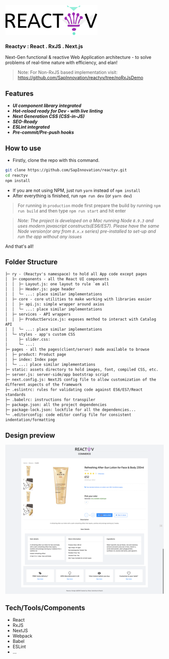 
<img alt="Reactyv logo" src="/static/Reactyv_Logo.png"/>

### Reactyv : React . RxJS . Next.js
Next-Gen functional & reactive Web Application architecture - to solve problems of real-time nature with efficiency, and elan!

> Note: For Non-RxJS based implementation visit: https://github.com/SapInnovation/reactyv/tree/noRxJsDemo
## Features
- ***UI component library integrated***
- ***Hot-reload ready for Dev - with live linting***
- ***Next Generation CSS (CSS-in-JS)***
- ***SEO-Ready***
- ***ESLint integrated***
- ***Pre-commit/Pre-push hooks***

## How to use

- Firstly, clone the repo with this command.

```bash
git clone https://github.com/SapInnovation/reactyv.git
cd reactyv
npm install
```

- If you are not using NPM, just run ```yarn``` instead of ```npm install```
- After everything is finished, run ```npm run dev``` (or ```yarn dev```)
> For running in `production` mode first prepare the build by running `npm run build` and then type `npm run start` and hit enter

> *Note: The project is developed on a Mac running Node `8.9.3` and uses modern javascript constructs(ES6/ES7). Please have the same Node version(or any from `8.x.x` series) pre-installed to set-up and run the app without any issues*

And that's all!

## Folder Structure
```
├─ ry - (Reactyv's namespace) to hold all App code except pages
│  ├─ components - all the React UI components
│  │  ├─ Layout.js: one layout to rule `em all
│  │  ├─ Header.js: page header
│  │  └─ ...: place similar implementations
│  ├─ core - core utilities to make working with libraries easier
│  │  ├─ api.js: simple wrapper around axios
│  │  └─ ...: place similar implementations
│  ├─ services - API wrappers
│  │  ├─ ProductService.js: exposes method to interact with Catalog API
│  │  └─ ...: place similar implementations
│  └─ styles - app's custom CSS
│     ├─ slider.css:
│     └─ ...:
├─ pages - all the pages(client/server) made available to browse
│  ├─ product: Product page
│  ├─ index: Index page
│  └─ ...: place similar implementations
├─ static: assets directory to hold images, font, compiled CSS, etc.
├─ server.js: server-side/app bootstrap script
├─ next.config.js: NextJS config file to allow customization of the different aspects of the framework
├─ .eslintrc: rules for validating code against ES6/ES7/React standards
├─ .babelrc: instructions for transpiler
├─ package.json: all the project dependencies
├─ package-lock.json: lockfile for all the dependencies...
└─ .editorconfig: code editor config file for consistent indentation/formatting

```

## Design preview
<img alt="Reactyv preview" src="/static/reactyv_preview.png"/>

## Tech/Tools/Components
- React
- RxJS
- NextJS
- Webpack
- Babel
- ESLint
- ...
